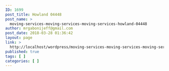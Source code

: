 ```yaml
---
ID: 1699
post_title: Howland 04448
post_name: >
  moving-services-moving-services-moving-services-howland-04448
author: mrgabonijeff@gmail.com
post_date: 2018-03-28 01:36:42
layout: page
link: >
  http://localhost/wordpress/moving-services-moving-services-moving-services-howland-04448/
published: true
tags: [ ]
categories: [ ]
---
```

